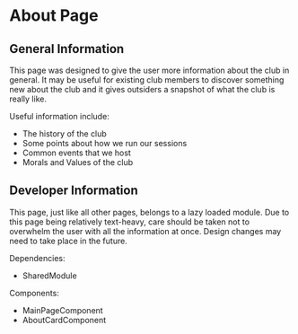 # About Page
## General Information

This page was designed to give the user more information about the club in general. 
It may be useful for existing club members to discover something new about the club and it gives
outsiders a snapshot of what the club is really like. 

Useful information include: 
* The history of the club
* Some points about how we run our sessions
* Common events that we host
* Morals and Values of the club

## Developer Information
This page, just like all other pages, belongs to a lazy loaded module. Due to this page being relatively text-heavy, care should be 
taken not to overwhelm the user with all the information at once. Design changes may need 
to take place in the future. 

Dependencies:
* SharedModule

Components:
* MainPageComponent
* AboutCardComponent



